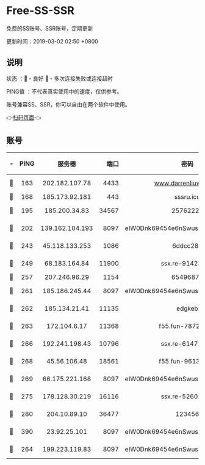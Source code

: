 # Free-SS-SSR

免费的SS账号、SSR账号，定期更新

更新时间：2019-03-02 02:50 +0800

## 说明

状态     ：🙂 - 良好 🙁 - 多次连接失败或连接超时

PING值   ：不代表真实使用中的速度，仅供参考。

账号兼容SS、SSR，你可以自由在两个软件中使用。

👉[扫码页面](https://liesauer.github.io/free-ss-ssr.github.io/)👈

## 账号

|-|PING|服务器|端口|密码|加密方式|区域|
|:----:|:----:|:-----:|-----:|:----:|:----:|:----:|
|🙂|163|202.182.107.78|4433|www.darrenliuwei.com|aes-256-cfb|JP|
|🙂|168|185.173.92.181|443|sssru.icu|rc4-md5|RU|
|🙂|195|185.200.34.83|34567|25762225|aes-256-cfb|US|
|🙂|202|139.162.104.193|8097|eIW0Dnk69454e6nSwuspv9DmS201tQ0D|aes-256-cfb|JP|
|🙂|243|45.118.133.253|1086|6ddcc286|aes-256-cfb|SG|
|🙂|249|68.183.164.84|11900|ssx.re-91423865|aes-256-cfb|US|
|🙂|257|207.246.96.29|1154|65496879|chacha20|US|
|🙂|261|185.186.245.44|8097|eIW0Dnk69454e6nSwuspv9DmS201tQ0D|aes-256-cfb|NL|
|🙂|262|185.134.21.41|11135|edgkeb|aes-256-cfb|GB|
|🙂|263|172.104.6.17|11368|f55.fun-78724518|aes-256-cfb|US|
|🙂|266|192.241.198.43|10796|ssx.re-61472012|aes-256-cfb|US|
|🙂|268|45.56.106.48|18561|f55.fun-96139570|aes-256-cfb|US|
|🙂|269|66.175.221.168|8097|eIW0Dnk69454e6nSwuspv9DmS201tQ0D|aes-256-cfb|US|
|🙂|275|178.128.30.219|16116|ssx.re-52602728|aes-256-cfb|SG|
|🙂|280|204.10.89.10|36477|123456|aes-256-cfb|US|
|🙂|390|23.92.25.101|8097|eIW0Dnk69454e6nSwuspv9DmS201tQ0D|aes-256-cfb|US|
|🙂|264|199.223.119.83|8097|eIW0Dnk69454e6nSwuspv9DmS201tQ0D|aes-256-cfb|US|
